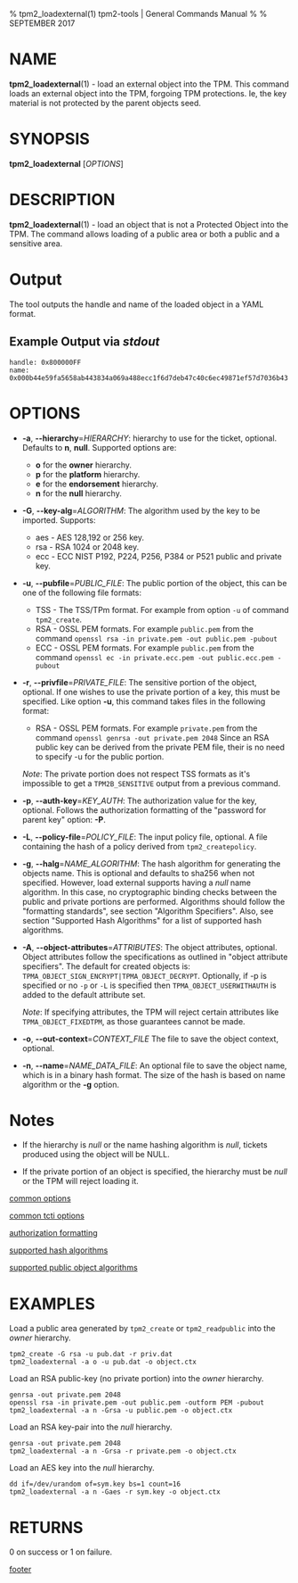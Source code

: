 % tpm2_loadexternal(1) tpm2-tools | General Commands Manual
%
% SEPTEMBER 2017

# NAME

**tpm2_loadexternal**(1) - load an external object into the TPM. This command
loads an external object into the TPM, forgoing TPM protections. Ie, the key
material is not protected by the parent objects seed.

# SYNOPSIS

**tpm2_loadexternal** [*OPTIONS*]

# DESCRIPTION

**tpm2_loadexternal**(1) - load an object that is not a Protected Object into the
TPM. The command allows loading of a public area or both a public and a
sensitive area.

# Output
The tool outputs the handle and name of the loaded object in a YAML format.

## Example Output via *stdout*
```
handle: 0x800000FF
name: 0x000b44e59fa5658ab443834a069a488ecc1f6d7deb47c40c6ec49871ef57d7036b43
```

# OPTIONS

  * **-a**, **--hierarchy**=_HIERARCHY_:
    hierarchy to use for the ticket, optional. Defaults to **n**, **null**.
    Supported options are:
      * **o** for the **owner** hierarchy.
      * **p** for the **platform** hierarchy.
      * **e** for the **endorsement** hierarchy.
      * **n** for the **null** hierarchy.

  * **-G**, **--key-alg**=_ALGORITHM_:
    The algorithm used by the key to be imported. Supports:
    * aes - AES 128,192 or 256 key.
    * rsa - RSA 1024 or 2048 key.
    * ecc - ECC NIST P192, P224, P256, P384 or P521 public and private key.

  * **-u**, **--pubfile**=_PUBLIC\_FILE_:
    The public portion of the object, this can be one of the following file formats:
      * TSS - The TSS/TPm format. For example from option `-u` of command `tpm2_create`.
      * RSA - OSSL PEM formats. For example `public.pem` from the command
        `openssl rsa -in private.pem -out public.pem -pubout`
      * ECC - OSSL PEM formats. For example `public.pem` from the command
        `openssl ec -in private.ecc.pem -out public.ecc.pem -pubout`

  * **-r**, **--privfile**=_PRIVATE\_FILE_:
    The sensitive portion of the object, optional. If one wishes to use the private portion
    of a key, this must be specified. Like option **-u**, this command takes files in the
    following format:
      * RSA - OSSL PEM formats. For example `private.pem` from the command
        `openssl genrsa -out private.pem 2048`
        Since an RSA public key can be derived from the private PEM file, their is no
        need to specify -u for the public portion.

    *Note*: The private portion does not respect TSS formats as it's impossible to get a
            `TPM2B_SENSITIVE` output from a previous command.

  * **-p**, **--auth-key**=_KEY\_AUTH_:
    The authorization value for the key, optional.
    Follows the authorization formatting of the
    "password for parent key" option: **-P**.

  * **-L**, **--policy-file**=_POLICY\_FILE_:
    The input policy file, optional. A file containing the hash of a policy derived from
    `tpm2_createpolicy`.

  * **-g**, **--halg**=_NAME\_ALGORITHM_:
    The hash algorithm for generating the objects name. This is optional
    and defaults to sha256 when not specified. However, load external supports
    having a *null* name algorithm. In this case, no cryptographic binding checks
    between the public and private portions are performed.
    Algorithms should follow the
    "formatting standards", see section "Algorithm Specifiers".
    Also, see section "Supported Hash Algorithms" for a list of supported
    hash algorithms.

  * **-A**, **--object-attributes**=_ATTRIBUTES_:
    The object attributes, optional. Object attributes follow the specifications
    as outlined in "object attribute specifiers". The default for created objects is:
    `TPMA_OBJECT_SIGN_ENCRYPT|TPMA_OBJECT_DECRYPT`. Optionally, if -p is specified or no
    `-p` or `-L` is specified then `TPMA_OBJECT_USERWITHAUTH` is added to the default
    attribute set.

    *Note*: If specifying attributes, the TPM will reject certain attributes like
    `TPMA_OBJECT_FIXEDTPM`, as those guarantees cannot be made.

  * **-o**, **--out-context**=_CONTEXT\_FILE_
    The file to save the object context, optional.

  * **-n**, **--name**=_NAME\_DATA\_FILE_:
    An optional file to save the object name, which is in a binary hash format. The size of the hash is
    based on name algorithm or the **-g** option.

# Notes

* If the hierarchy is *null* or the name hashing algorithm is *null*, tickets produced using the object
  will be NULL.

* If the private portion of an object is specified, the hierarchy must be *null* or the TPM will reject
  loading it.

[common options](common/options.md)

[common tcti options](common/tcti.md)

[authorization formatting](common/password.md)

[supported hash algorithms](common/hash.md)

[supported public object algorithms](common/object-alg.md)

# EXAMPLES

Load a public area generated by `tpm2_create` or `tpm2_readpublic` into the
*owner* hierarchy.

```
tpm2_create -G rsa -u pub.dat -r priv.dat
tpm2_loadexternal -a o -u pub.dat -o object.ctx
```

Load an RSA public-key (no private portion) into the *owner* hierarchy.
```
genrsa -out private.pem 2048
openssl rsa -in private.pem -out public.pem -outform PEM -pubout
tpm2_loadexternal -a n -Grsa -u public.pem -o object.ctx
```

Load an RSA key-pair into the *null* hierarchy.
```
genrsa -out private.pem 2048
tpm2_loadexternal -a n -Grsa -r private.pem -o object.ctx
```

Load an AES key into the *null* hierarchy.
```
dd if=/dev/urandom of=sym.key bs=1 count=16
tpm2_loadexternal -a n -Gaes -r sym.key -o object.ctx
```

# RETURNS

0 on success or 1 on failure.

[footer](common/footer.md)
